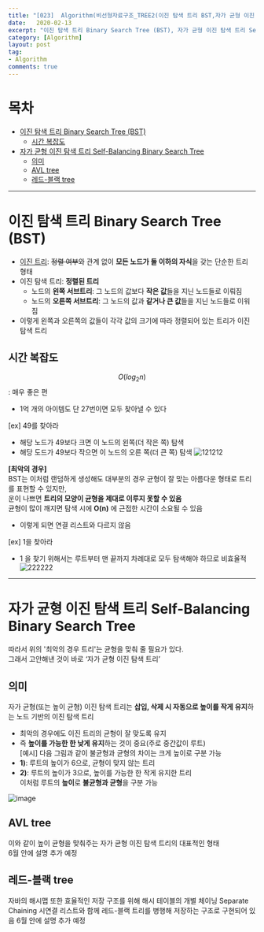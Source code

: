 ```yaml
---
title: "[023]  Algorithm(비선형자료구조_TREE2(이진 탐색 트리 BST,자가 균형 이진 탐색 트리))"
date:   2020-02-13
excerpt: "이진 탐색 트리 Binary Search Tree (BST), 자가 균형 이진 탐색 트리 Self-Balancing Binary Search Tree"
category: [Algorithm]
layout: post
tag:
- Algorithm
comments: true
---
```


# 목차
- [이진 탐색 트리 Binary Search Tree (BST)](#이진-탐색-트리-binary-search-tree--bst-)
  * [시간 복잡도](#시간-복잡도)
- [자가 균형 이진 탐색 트리 Self-Balancing Binary Search Tree](#자가-균형-이진-탐색-트리-self-balancing-binary-search-tree)
  * [의미](#의미)
  * [AVL tree](#avl-tree)
  * [레드-블랙 tree](#레드-블랙-tree)




---

# 이진 탐색 트리 Binary Search Tree (BST)
* [이진 트리](https://yerimoh.github.io/Algo022/): ~~정렬 여부~~와 관계 없이 **모든 노드가 둘 이하의 자식**을 갖는 단순한 트리 형태            
* 이진 탐색 트리: **정렬된 트리**       
   * 노드의 **왼쪽 서브트리**: 그 노드의 값보다 **작은 값**들을 지닌 노드들로 이뤄짐        
   * 노드의 **오른쪽 서브트리**: 그 노드의 값과 **같거나 큰 값**들을 지닌 노드들로 이워짐      
* 이렇게 왼쪽과 오른쪽의 값들이 각각 값의 크기에 따라 정렬되어 있는 트리가 이진 탐색 트리      

## 시간 복잡도 
$$O(log_{2}n)$$: 매우 좋은 편    
* 1억 개의 아이템도 단 27번이면 모두 찾아낼 수 있다        

[ex] 49를 찾아라
* 해당 노드가 49보다 크면 이 노드의 왼쪽(더 작은 쪽) 탐색     
* 해당 도드가 49보다 작으면 이 노드의 오른 쪽(더 큰 쪽) 탐색
![121212](https://user-images.githubusercontent.com/76824611/121818949-6c263900-ccc5-11eb-8234-912648b8d77f.gif) 

**[최악의 경우]**         
BST는 이처럼 랜덤하게 생성해도 대부분의 경우 균형이 잘 맞는 아름다운 형태로 트리를 표현할 수 있지만,      
운이 나쁘면 **트리의 모양이 균형을 제대로 이루지 못할 수 있음**         
균형이 많이 깨지면 탐색 시에 **O(n)** 에 근접한 시간이 소요될 수 있음      
* 이렇게 되면 연결 리스트와 다르지 않음   

[ex] 1을 찾아라      
* 1 을 찾기 위해서는 루트부터 맨 끝까지 차례대로 모두 탐색해야 하므로 비효율적     
![222222](https://user-images.githubusercontent.com/76824611/121818951-70525680-ccc5-11eb-9480-7905370da006.gif)


----

# 자가 균형 이진 탐색 트리 Self-Balancing Binary Search Tree
따라서 위의 '최악의 경우 트리'는 균형을 맞춰 줄 필요가 있다.      
그래서 고안해낸 것이 바로 ‘자가 균형 이진 탐색 트리’         

## 의미
자가 균형(또는 높이 균형) 이진 탐색 트리는 **삽입, 삭제 시 자동으로 높이를 작게 유지**하는 노드 기반의 이진 탐색 트리       
* 최악의 경우에도 이진 트리의 균형이 잘 맞도록 유지     
* 즉 **높이를 가능한 한 낮게 유지**하는 것이 중요(주로 중간값이 루트)     
[예시]
다음 그림과 같이 불균형과 균형의 차이는 크게 높이로 구분 가능        
* **1)**: 루트의 높이가 6으로, 균형이 맞지 않는 트리     
* **2)**: 루트의 높이가 3으로, 높이를 가능한 한 작게 유지한 트리     
 이처럼 루트의 **높이**로 **불균형과 균형**을 구분 가능       
 
![image](https://user-images.githubusercontent.com/76824611/121819459-24ed7780-ccc8-11eb-90f9-a0e8d7846596.png)

## AVL tree
이와 같이 높이 균형을 맞춰주는 자가 균형 이진 탐색 트리의 대표적인 형태    
6월 안에 설명 추가 예정   

## 레드-블랙 tree
자바의 해시맵 또한 효율적인 저장 구조를 위해 해시 테이블의 개별 체이닝 Separate Chaining 시연결 리스트와 함께 레드-블랙 트리를 병행해 저장하는 구조로 구현되어 있음
6월 안에 설명 추가 예정      

